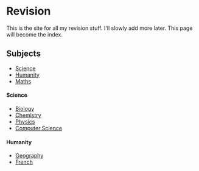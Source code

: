 # Revision
This is the site for all my revision stuff. I'll slowly add more later.
This page will become the index.

## Subjects
* [Science](#Science)
* [Humanity](#Humanity)
* [Maths](Maths/Mth%20Index.md)

#### Science
* [Biology](Bio%20Index%20)
* [Chemistry](Chem%20Index.md)
* [Physics](Phy%20Index.md)
* [Computer Science](Com%20Sci%20Index.md)

#### Humanity
* [Geography](Humanities/Geo%20Index.md)
* [French](Humanities/French/Fr%20Index%20)